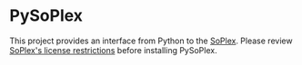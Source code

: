 PySoPlex
=========

This project provides an interface from Python to the [SoPlex](https://soplex.zib.de/). Please review [SoPlex's license
restrictions](https://soplex.zib.de/index.php#license) before installing PySoPlex.
